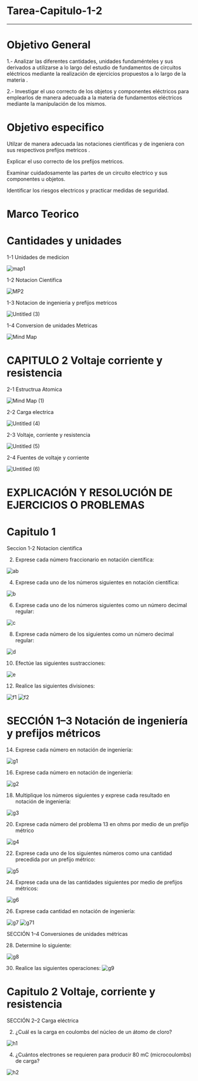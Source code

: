 # Tarea-Capitulo-1-2
----
# Objetivo General
1.- Analizar las diferentes cantidades, unidades fundaménteles y sus derivados a utilizarse a lo largo del estudio de fundamentos de circuitos eléctricos mediante la realización de ejercicios propuestos a lo largo de la materia .

2.- Investigar el uso correcto de los objetos y componentes eléctricos para emplearlos de manera adecuada a la materia de fundamentos eléctricos mediante la manipulación de los mismos. 

# Objetivo especifico

Utilzar de manera adecuada las notaciones cientificas y de ingeniera con sus respectivos prefijos metricos .

Explicar el uso correcto de los prefijos metricos.

Examinar cuidadosamente las partes de un circuito electrico y sus componentes u objetos. 

Identificar los riesgos electricos y practicar medidas de seguridad.

# Marco Teorico

# Cantidades y unidades 

 1-1 Unidades de medicion
 
 ![map1](https://user-images.githubusercontent.com/105671364/169217740-c52c1fe9-d725-4d7c-95db-cbfcfe480707.jpg)

1-2 Notacion Cientifica

![MP2](https://user-images.githubusercontent.com/105671364/169217843-ba396043-2b32-48ed-901c-0e238620d94e.jpg)

1-3 Notacion de ingenieria y prefijos metricos

![Untitled (3)](https://user-images.githubusercontent.com/105671364/169222718-35d94306-8089-4068-875f-6362440b484a.jpg)

1-4 Conversion de unidades Metricas

![Mind Map](https://user-images.githubusercontent.com/105671364/169225616-9b6f32c2-f4a4-49cb-b62d-af9e92bf0db0.jpg)

# CAPITULO 2  Voltaje corriente y resistencia 

2-1 Estructrua Atomica 

![Mind Map (1)](https://user-images.githubusercontent.com/105671364/169233033-8d517eee-7cec-4bb3-aee6-7882d6d70040.jpg)

2-2 Carga electrica
 
 ![Untitled (4)](https://user-images.githubusercontent.com/105671364/169238285-4e1cf83f-f355-48d2-9eb9-c49496723dd9.jpg)

2-3 Voltaje, corriente y resistencia

![Untitled (5)](https://user-images.githubusercontent.com/105671364/169244156-d86c7fe3-c268-4525-a970-07a1e6a0c628.jpg)

2-4 Fuentes de voltaje y corriente 

![Untitled (6)](https://user-images.githubusercontent.com/105671364/169248863-0fcb56fc-dd89-4bd7-b6c1-9abda0fb790f.jpg)

# EXPLICACIÓN Y RESOLUCIÓN DE EJERCICIOS O PROBLEMAS

# Capitulo 1
 
 Seccion 1-2 Notacion cientifica
 
 2. Exprese cada número fraccionario en notación científica:

![ab](https://user-images.githubusercontent.com/105671364/169251853-61ef66d4-649d-4f7a-b4c2-c9c01520e02c.jpg)

4. Exprese cada uno de los números siguientes en notación científica:
 
 ![b](https://user-images.githubusercontent.com/105671364/169251966-e2029af6-c901-4160-8dc6-351c4c013822.jpg)

6. Exprese cada uno de los números siguientes como un número decimal regular:

![c](https://user-images.githubusercontent.com/105671364/169252422-31889199-c45d-4ddf-bf63-b5c740a1c572.jpg)

8. Exprese cada número de los siguientes como un número decimal regular:

![d](https://user-images.githubusercontent.com/105671364/169252540-ea7d0b12-6fd3-4d6d-85ba-aa271b5c3de7.jpg)

10. Efectúe las siguientes sustracciones:

![e](https://user-images.githubusercontent.com/105671364/169252652-7df14541-8e5e-48ba-b802-b6b74f28795e.jpg)

12. Realice las siguientes divisiones:

![f1](https://user-images.githubusercontent.com/105671364/169253064-6e78146f-2437-4ecd-ba48-e391924493ce.jpg)
![f2](https://user-images.githubusercontent.com/105671364/169253301-e8a5ad20-5a76-4b7c-91bf-be3a78b227da.jpg)

# SECCIÓN 1–3 Notación de ingeniería y prefijos métricos 

14. Exprese cada número en notación de ingeniería:

![g1](https://user-images.githubusercontent.com/105671364/169254112-31e41dd1-bb74-4ca4-ab73-95adb455017a.jpg)

16. Exprese cada número en notación de ingeniería:

![g2](https://user-images.githubusercontent.com/105671364/169254276-37863032-c636-445e-b13c-bb021f791e34.jpg)

18. Multiplique los números siguientes y exprese cada resultado en notación de ingeniería:

![g3](https://user-images.githubusercontent.com/105671364/169254400-cd4fbb8d-4eb7-45d0-ac83-8c9003bff87d.jpg)

20. Exprese cada número del problema 13 en ohms por medio de un prefijo métrico

![g4](https://user-images.githubusercontent.com/105671364/169254753-18c328f5-ea73-4716-a786-8da064590432.jpg)

22. Exprese cada uno de los siguientes números como una cantidad precedida por un prefijo métrico:

![g5](https://user-images.githubusercontent.com/105671364/169254803-1e61c178-c2da-44c6-9b27-6b21235650b7.jpg)

24. Exprese cada una de las cantidades siguientes por medio de prefijos métricos:

![g6](https://user-images.githubusercontent.com/105671364/169254856-f51ef1ce-f469-4ff7-9874-a2aa6464895e.jpg)

26. Exprese cada cantidad en notación de ingeniería:

![g7](https://user-images.githubusercontent.com/105671364/169255261-e93bc75c-efe3-4fab-960f-bbd7f9418468.jpg)
![g71](https://user-images.githubusercontent.com/105671364/169255315-06af3e70-e535-4f3c-90a8-40d54bd3ac2f.jpg)

SECCIÓN 1–4 Conversiones de unidades métricas

28. Determine lo siguiente:

![g8](https://user-images.githubusercontent.com/105671364/169255692-51c423d8-21a5-4c92-a439-2cf32c075bd7.jpg)

30. Realice las siguientes operaciones:
![g9](https://user-images.githubusercontent.com/105671364/169255788-efa54c6b-a3df-4f09-bc24-c7cde3585b9f.jpg)

# Capitulo 2  Voltaje, corriente y resistencia 

SECCIÓN 2–2 Carga eléctrica

2. ¿Cuál es la carga en coulombs del núcleo de un átomo de cloro?

![h1](https://user-images.githubusercontent.com/105671364/169257077-d3bd1934-0233-49e5-a920-4614352374c9.jpg)

4. ¿Cuántos electrones se requieren para producir 80 mC (microcoulombs) de carga?

![h2](https://user-images.githubusercontent.com/105671364/169257115-d3eb4003-9515-48b0-a344-c2c521b194a2.jpg)





